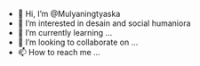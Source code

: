 - 👋 Hi, I’m @Mulyaningtyaska
- 👀 I’m interested in desain and social humaniora
- 🌱 I’m currently learning ...
- 💞️ I’m looking to collaborate on ...
- 📫 How to reach me ...

<!---
Mulyaningtyaska/Mulyaningtyaska is a ✨ special ✨ repository because its `README.md` (this file) appears on your GitHub profile.
You can click the Preview link to take a look at your changes.
--->
